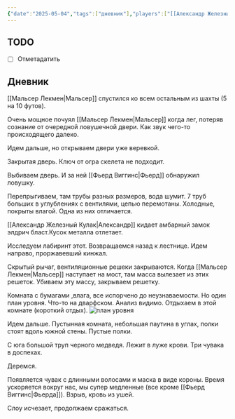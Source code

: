 ```yaml
---
{"date":"2025-05-04","tags":["дневник"],"players":["[[Александр Железный Кулак]]","[[Мальсер Лекмен]]","[[Шар-Шувуу Полуночный]]","[[Фьерд Виггинс]]"],"campaign":"Школа приключенцев Безелота. Переплетенные судьбы","world-date":null,"world-time-start":null,"dg-publish":true,"previous-session":"[[27 апреля 2025]]","next-session":"[[11 мая 2025]]","permalink":"/4-maya-2025/","dgPassFrontmatter":true}
---
```



## TODO
- [ ] Отметадатить

## Дневник
[[Мальсер Лекмен\|Мальсер]] спустился ко всем остальным из шахты (5 на 10 футов).

Очень мощное почуял [[Мальсер Лекмен\|Мальсер]] когда лег, потеряв сознание от очередной ловушечной двери. Как звук чего-то происходящего далеко.

Идем дальше, но открываем двери уже веревкой. 

Закрытая дверь. Ключ от огра скелета не подходит. 

Выбиваем дверь. И за ней [[Фьерд Виггинс\|Фьерд]] обнаружил ловушку.

Перепрыгиваем, там трубы разных размеров, вода шумит.
7 труб больших в углублениях с вентилями, цепью перемотаны. Холодные, покрыты влагой. Одна из них отличается.

[[Александр Железный Кулак\|Александр]] кидает амбарный замок элдрич бласт.Кусок металла отлетает. 

Исследуем лабиринт этот. Возвращаемся назад к лестнице. Идем направо, проржавевший кинжал.

Скрытый рычаг, вентиляционные решеки закрываются. Когда [[Мальсер Лекмен\|Мальсер]] наступает на мост, там масса вылезает из этих решеток. Убиваем эту массу, закрываем решетку.

Комната с бумагами ,влага, все испорчено до неузнаваемости. Но один план уровня. Что-то на дварфском. Анализ видимо.  Отдыхаем в этой комнате (короткий отдых).
![план уровня](https://dnd-day.org/worlds/faeton/maps/regelung/a2v1drawing.jpg)

Идем дальше. Пустынная комната, небольшая паутина в углах, полки стоят вдоль южной стены. Пустые полки.

С юга большой труп черного медведя. Лежит в луже крови. Три чувака в доспехах.

Деремся.

Появляется чувак с длинными волосами и маска в виде короны. Время ускоряется вокруг нас, мы супер медленные (все кроме [[Фьерд Виггинс\|Фьерда]]).
Взрыв, кровь из ушей. 

Слоу исчезает, продолжаем сражаться. 